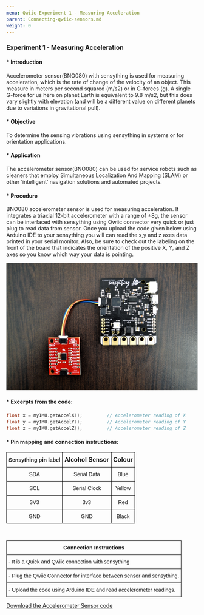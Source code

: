 ```yaml
---
menu: Qwiic-Experiment 1 - Measuring Acceleration
parent: Connecting-qwiic-sensors.md
weight: 0
---
```


### Experiment 1 - Measuring Acceleration

#### * Introduction
Accelerometer sensor(BNO080) with sensything is used for measuring acceleration, which is the rate of change of the velocity of an object. This measure in meters per second squared (m/s2) or in G-forces (g). A single G-force for us here on planet Earth is equivalent to 9.8 m/s2, but this does vary slightly with elevation (and will be a different value on different planets due to variations in gravitational pull). 

#### * Objective
To determine the sensing vibrations using sensything in systems or for orientation applications.

#### * Application
The accelerometer sensor(BNO080) can be used for service robots such as cleaners that employ Simultaneous Localization And Mapping (SLAM) or other ‘intelligent’ navigation solutions and automated projects.

#### * Procedure
BNO080 accelerometer sensor is used for measuring acceleration. It integrates a triaxial 12-bit accelerometer with a range of ±8g, the sensor can be interfaced with sensything using Qwiic connector very quick or just plug to read data from sensor. Once you upload the code given below using Arduino IDE to your sensything you will can read the x,y and z axes data printed in your serial monitor. Also, be sure to check out the labeling on the front of the board that indicates the orientation of the positive X, Y, and Z axes so you know which way your data is pointing.

![Connection.jpg](images/Connection.jpg)

#### * Excerpts from the code:

```c
float x = myIMU.getAccelX();         // Accelerometer reading of X
float y = myIMU.getAccelY();         // Accelerometer reading of Y
float z = myIMU.getAccelZ();         // Accelerometer reading of Z
```

#### * Pin mapping and connection instructions:

<style type="text/css">
.tg  {border-collapse:collapse;border-spacing:0;}
.tg td{font-family:Arial, sans-serif;font-size:14px;padding:10px 5px;border-style:solid;border-width:1px;overflow:hidden;word-break:normal;border-color:black;}
.tg th{font-family:Arial, sans-serif;font-size:14px;font-weight:normal;padding:10px 5px;border-style:solid;border-width:1px;overflow:hidden;word-break:normal;border-color:black;}
.tg .tg-baqh{text-align:center;vertical-align:top}
.tg .tg-s268{text-align:left}
.tg .tg-nk0m{font-size:16px;font-family:Tahoma, Geneva, sans-serif !important;;text-align:left;vertical-align:top}
</style>
<table class="tg">
  <tr>
    <th class="tg-s268"><span style="font-weight:600">Sensything pin label</span></th>
    <th class="tg-nk0m"><span style="font-weight:600">Alcohol Sensor</span></th>
    <th class="tg-nk0m"><span style="font-weight:600">Colour</span></th>
  </tr>
  <tr>
    <td class="tg-baqh">SDA</td>
    <td class="tg-baqh">Serial Data</td>
    <td class="tg-baqh">Blue</td>
  </tr>
  <tr>
    <td class="tg-baqh">SCL</td>
    <td class="tg-baqh">Serial Clock</td>
    <td class="tg-baqh">Yellow</td>
  </tr>
  <tr>
    <td class="tg-baqh">3V3</td>
    <td class="tg-baqh">3v3</td>
    <td class="tg-baqh">Red</td>
  </tr>
  <tr>
    <td class="tg-baqh">GND</td>
    <td class="tg-baqh">GND</td>
    <td class="tg-baqh">Black</td>
  </tr>
</table> 

&ensp;

<style type="text/css">
.tg  {border-collapse:collapse;border-spacing:0;}
.tg td{font-family:Arial, sans-serif;font-size:14px;padding:10px 5px;border-style:solid;border-width:1px;overflow:hidden;word-break:normal;border-color:black;}
.tg th{font-family:Arial, sans-serif;font-size:14px;font-weight:normal;padding:10px 5px;border-style:solid;border-width:1px;overflow:hidden;word-break:normal;border-color:black;}
.tg .tg-u8t5{font-family:Tahoma, Geneva, sans-serif !important;;text-align:center}
.tg .tg-0lax{text-align:left;vertical-align:top}
</style>
<table class="tg">
  <tr>
    <th class="tg-u8t5"><span style="font-weight:bold">Connection Instructions</span></th>
  </tr>
  <tr>
    <td class="tg-0lax">- It is a Quick and Qwiic connection with sensything</td>
  </tr>
  <tr>
    <td class="tg-0lax">- Plug the Qwiic Connector for interface between sensor and sensything.</td>
  </tr>
     <tr>
    <td class="tg-0lax">- Upload the code using Arduino IDE and read accelerometer readings.</td>
  </tr>
</table>


[Download the Accelerometer Sensor code](https://github.com/Protocentral/protocentral_sensything/tree/master/software/Sensything_Arduino/experiments/Qwiic/BNO080)
